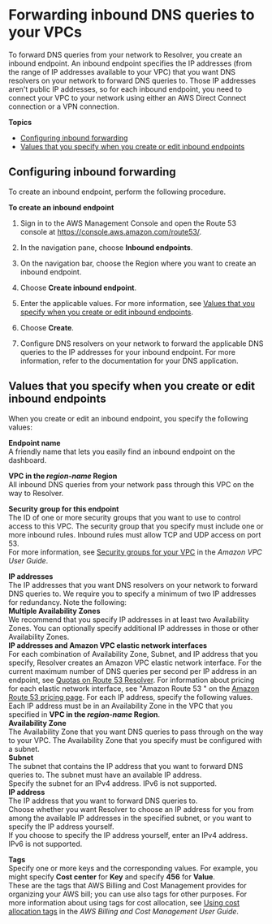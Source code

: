 # Forwarding inbound DNS queries to your VPCs<a name="resolver-forwarding-inbound-queries"></a>

To forward DNS queries from your network to Resolver, you create an inbound endpoint\. An inbound endpoint specifies the IP addresses \(from the range of IP addresses available to your VPC\) that you want DNS resolvers on your network to forward DNS queries to\. Those IP addresses aren't public IP addresses, so for each inbound endpoint, you need to connect your VPC to your network using either an AWS Direct Connect connection or a VPN connection\.

**Topics**
+ [Configuring inbound forwarding](#resolver-forwarding-inbound-queries-configuring)
+ [Values that you specify when you create or edit inbound endpoints](#resolver-forwarding-inbound-queries-values)

## Configuring inbound forwarding<a name="resolver-forwarding-inbound-queries-configuring"></a>

To create an inbound endpoint, perform the following procedure\.<a name="resolver-forwarding-inbound-queries-configuring-procedure"></a>

**To create an inbound endpoint**

1. Sign in to the AWS Management Console and open the Route 53 console at [https://console\.aws\.amazon\.com/route53/](https://console.aws.amazon.com/route53/)\.

1. In the navigation pane, choose **Inbound endpoints**\.

1. On the navigation bar, choose the Region where you want to create an inbound endpoint\.

1. Choose **Create inbound endpoint**\.

1. Enter the applicable values\. For more information, see [Values that you specify when you create or edit inbound endpoints](#resolver-forwarding-inbound-queries-values)\.

1. Choose **Create**\.

1. Configure DNS resolvers on your network to forward the applicable DNS queries to the IP addresses for your inbound endpoint\. For more information, refer to the documentation for your DNS application\.

## Values that you specify when you create or edit inbound endpoints<a name="resolver-forwarding-inbound-queries-values"></a>

When you create or edit an inbound endpoint, you specify the following values:

**Endpoint name**  
A friendly name that lets you easily find an inbound endpoint on the dashboard\.

**VPC in the *region\-name* Region**  
All inbound DNS queries from your network pass through this VPC on the way to Resolver\.

**Security group for this endpoint**  
The ID of one or more security groups that you want to use to control access to this VPC\. The security group that you specify must include one or more inbound rules\. Inbound rules must allow TCP and UDP access on port 53\.  
For more information, see [Security groups for your VPC](https://docs.aws.amazon.com/vpc/latest/userguide/VPC_SecurityGroups.html) in the *Amazon VPC User Guide*\.

**IP addresses**  
The IP addresses that you want DNS resolvers on your network to forward DNS queries to\. We require you to specify a minimum of two IP addresses for redundancy\. Note the following:    
**Multiple Availability Zones**  
We recommend that you specify IP addresses in at least two Availability Zones\. You can optionally specify additional IP addresses in those or other Availability Zones\.  
**IP addresses and Amazon VPC elastic network interfaces**  
For each combination of Availability Zone, Subnet, and IP address that you specify, Resolver creates an Amazon VPC elastic network interface\. For the current maximum number of DNS queries per second per IP address in an endpoint, see [Quotas on Route 53 Resolver](DNSLimitations.md#limits-api-entities-resolver)\. For information about pricing for each elastic network interface, see "Amazon Route 53 " on the [Amazon Route 53 pricing page](https://aws.amazon.com/route53/pricing/)\.
For each IP address, specify the following values\. Each IP address must be in an Availability Zone in the VPC that you specified in **VPC in the *region\-name* Region**\.    
**Availability Zone**  
The Availability Zone that you want DNS queries to pass through on the way to your VPC\. The Availability Zone that you specify must be configured with a subnet\.  
**Subnet**  
The subnet that contains the IP address that you want to forward DNS queries to\. The subnet must have an available IP address\.  
Specify the subnet for an IPv4 address\. IPv6 is not supported\.  
**IP address**  
The IP address that you want to forward DNS queries to\.  
Choose whether you want Resolver to choose an IP address for you from among the available IP addresses in the specified subnet, or you want to specify the IP address yourself\.  
If you choose to specify the IP address yourself, enter an IPv4 address\. IPv6 is not supported\.

**Tags**  
Specify one or more keys and the corresponding values\. For example, you might specify **Cost center** for **Key** and specify **456** for **Value**\.  
These are the tags that AWS Billing and Cost Management provides for organizing your AWS bill; you can use also tags for other purposes\. For more information about using tags for cost allocation, see [Using cost allocation tags](https://docs.aws.amazon.com/awsaccountbilling/latest/aboutv2/cost-alloc-tags.html) in the *AWS Billing and Cost Management User Guide*\.